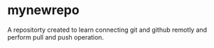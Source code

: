 # mynewrepo
A repositorty created to learn connecting git and github remotly and perform pull and push operation.
